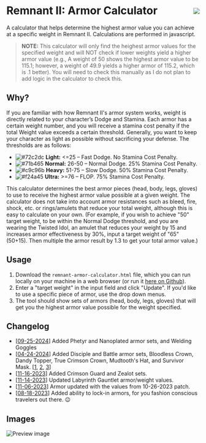 # Remnant II: Armor Calculator <a href="https://threeskimo.github.io/Remnant-2-Armor-Calculator/" target="_blank" ><img align="right" style="margin-top:10px;" src="https://img.shields.io/badge/Demo-238636?style=for-the-badge"></a>
A calculator that helps determine the highest armor value you can achieve at a specific weight in Remnant II. Calculations are performed in javascript.

>**NOTE:** This calculator will only find the heighest armor values for the specified weight and will NOT check if lower weights yield a higher armor value (e.g., A weight of 50 shows the highest armor value to be 115.1; however, a weight of 49.9 yields a higher armor of 115.2, which is .1 better). You will need to check this manually as I do not plan to add logic in the calculator to check this.

## Why?

If you are familiar with how Remnant II's armor system works, weight is directly related to your character’s Dodge and Stamina. Each armor has a certain weight number, and you will receive a stamina cost penalty if the total Weight value exceeds a certain threshold. Generally, you want to keep your character as light as possible without sacrificing your defense. The thresholds are as follows:

* ![#72c2dc](https://placehold.co/10x10/72c2dc/72c2dc.png) **Light:** <=25 – Fast Dodge. No Stamina Cost Penalty.
* ![#71b465](https://placehold.co/10x10/71b465/71b465.png) **Normal:** 26-50 – Normal Dodge. 25% Stamina Cost Penalty.
* ![#c9c96b](https://placehold.co/10x10/c9c96b/c9c96b.png) **Heavy:** 51-75 – Slow Dodge. 50% Stamina Cost Penalty.
* ![#f24a45](https://placehold.co/10x10/f24a45/f24a45.png) **Ultra:** >=76 – FLOP. 75% Stamina Cost Penalty.

This calculator determines the best armor pieces (head, body, legs, gloves) to use to receive the highest armor value possible at a given weight. The calculator does not take into account armor resistances such as bleed, fire, shock, etc. or rings/amulets that reduce your total weight, although this is easy to calculate on your own. (For example, if you wish to achieve "50" target weight, to be within the Normal Dodge threshold, and you are wearing the Twisted Idol, an amulet that reduces your weight by 15 and increases armor effectiveness by 30%, input a target weight of "65" (50+15). Then multiple the armor result by 1.3 to get your total armor value.)

## Usage
1. Download the `remnant-armor-calculator.html` file, which you can run locally on your machine in a web browser (or run it [here on Github](https://threeskimo.github.io/Remnant-2-Armor-Calculator/)). 
2. Enter a "target weight" in the input field and click "Update". If you'd like to use a specific piece of armor, use the drop down menus.
3. The tool should show sets of armors (head, body, legs, gloves) that will get you the highest armor value possible for the weight specified.

## Changelog
* [[09-25-2024](https://github.com/threeskimo/Remnant-2-Armor-Calculator/commit/26edec2e3c94c6276230ef4595dcd9a88349b387)] Added Phetyr and Nanoplated armor sets, and Welding Goggles
* [[04-24-2024](https://github.com/threeskimo/Remnant-2-Armor-Calculator/commit/06bf5f51b6aabb26b636657cd474c3d45649163e)] Added Disciple and Battle armor sets, Bloodless Crown, Dandy Topper, True Crimson Crown, Mudtooth's Hat, and Survivor Mask. [[1](https://github.com/threeskimo/Remnant-2-Armor-Calculator/commit/06bf5f51b6aabb26b636657cd474c3d45649163e), [2](https://github.com/threeskimo/Remnant-2-Armor-Calculator/commit/6b51c6543a6e11af1656fb3dd361a78721fe996c), [3](https://github.com/threeskimo/Remnant-2-Armor-Calculator/commit/60dd3f88dc1b77686683e9a8a53495d3ec518f6b)]
* [[11-16-2023](https://github.com/threeskimo/Remnant-2-Armor-Calculator/commit/995c2e6974bff5c013f93de8b6d5287c79f8c5a9)] Added Crimson Guard and Zealot sets.
* [[11-14-2023](https://github.com/threeskimo/Remnant-2-Armor-Calculator/commit/f44a068e2db2ce4dd5885d9b1d04657fc1b80f9b)] Updated Labyrinth Gauntlet armor/weight values.
* [[11-06-2023](https://github.com/threeskimo/Remnant-2-Armor-Calculator/commit/219f4362bf6f9316cdc688d5ea520212fd85be01)] Armor updated with the values from 10-26-2023 patch. 
* [[08-18-2023](https://github.com/threeskimo/Remnant-2-Armor-Calculator/commit/222a1cacdb8b93fbff207b248c148c32629f109c)] Added ability to lock-in armors, for you fashion conscious travelers out there. 😉

## Images
![Preview image](https://github.com/threeskimo/remnant-2-armor-weight-calculator/blob/main/preview.png?raw=true)
